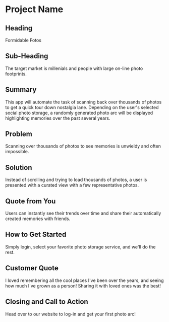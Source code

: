 # Project Name #

<!-- 
> This material was originally posted [here](http://www.quora.com/What-is-Amazons-approach-to-product-development-and-product-management). It is reproduced here for posterities sake.

There is an approach called "working backwards" that is widely used at Amazon. They work backwards from the customer, rather than starting with an idea for a product and trying to bolt customers onto it. While working backwards can be applied to any specific product decision, using this approach is especially important when developing new products or features.

For new initiatives a product manager typically starts by writing an internal press release announcing the finished product. The target audience for the press release is the new/updated product's customers, which can be retail customers or internal users of a tool or technology. Internal press releases are centered around the customer problem, how current solutions (internal or external) fail, and how the new product will blow away existing solutions.

If the benefits listed don't sound very interesting or exciting to customers, then perhaps they're not (and shouldn't be built). Instead, the product manager should keep iterating on the press release until they've come up with benefits that actually sound like benefits. Iterating on a press release is a lot less expensive than iterating on the product itself (and quicker!).

If the press release is more than a page and a half, it is probably too long. Keep it simple. 3-4 sentences for most paragraphs. Cut out the fat. Don't make it into a spec. You can accompany the press release with a FAQ that answers all of the other business or execution questions so the press release can stay focused on what the customer gets. My rule of thumb is that if the press release is hard to write, then the product is probably going to suck. Keep working at it until the outline for each paragraph flows. 

Oh, and I also like to write press-releases in what I call "Oprah-speak" for mainstream consumer products. Imagine you're sitting on Oprah's couch and have just explained the product to her, and then you listen as she explains it to her audience. That's "Oprah-speak", not "Geek-speak".

Once the project moves into development, the press release can be used as a touchstone; a guiding light. The product team can ask themselves, "Are we building what is in the press release?" If they find they're spending time building things that aren't in the press release (overbuilding), they need to ask themselves why. This keeps product development focused on achieving the customer benefits and not building extraneous stuff that takes longer to build, takes resources to maintain, and doesn't provide real customer benefit (at least not enough to warrant inclusion in the press release).
 -->
 
## Heading ##
Formidable Fotos

## Sub-Heading ##
  The target market is millenials and people with large on-line photo footprints. 

## Summary ##
  This app will automate the task of scanning back over thousands of photos to get a quick tour down nostalgia lane. Depending on the user's selected social photo storage, a randomly generated photo arc will be displayed highlighting memories over the past several years.


## Problem ##
  Scanning over thousands of photos to see memories is unwieldy and often impossible.

## Solution ##
  Instead of scrolling and trying to load thousands of photos, a user is presented with a curated view with a few representative photos. 

## Quote from You ##
  Users can instantly see their trends over time and share their automatically created memories with friends.

## How to Get Started ##
  Simply login, select your favorite photo storage service, and we'll do the rest. 

## Customer Quote ##
  I loved remembering all the cool places I've been over the years, and seeing how much I've grown as a person! Sharing it with loved ones was the best!

## Closing and Call to Action ##
  Head over to our website to log-in and get your first photo arc! 

